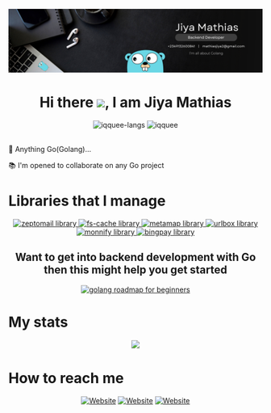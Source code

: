 <p>
    <img src="./static/img1.png"></img>
</p>

<h1 align="center">Hi there <img
src="https://github.com/blackcater/blackcater/raw/main/images/Hi.gif" height="32" />, I am <b>Jiya Mathias</b></h1>
<div>
<div align="center">
    <img height="150em" src="https://github-readme-stats.vercel.app/api/top-langs/?username=iqquee&layout=compact&show_icon=true&theme=radical&count-private=true&exclude_repo=hisearch,evidence-church,UMCA-blog,my-portfolio-website,college-of-health,ninjafood,zimatty,zickiss," alt="iqquee-langs"/>
    <img height="150em" src="https://github-readme-stats.vercel.app/api/?username=iqquee&layout=compact&show_icon=true&theme=radical&count_private=true" alt="iqquee"/>
</div>
<br />
<p>👀 Anything Go(Golang)...</p>
<p>📚 I'm opened to collaborate on any Go project</p>
</div>

<div>
    <h1>Libraries that I manage</h1>
    <div align="center">
    <a href="https://github.com/iqquee/zeptomail" target="_blank">
      <img src="https://github-readme-stats.vercel.app/api/pin/?username=iqquee&repo=zeptomail&theme=radical" alt="zeptomail library"/>
      </a>
      <a href="https://github.com/iqquee/fs-cache" target="_blank">
      <img src="https://github-readme-stats.vercel.app/api/pin/?username=iqquee&repo=fs-cache&theme=radical" alt="fs-cache library"/>
      </a>
     <a href="https://github.com/iqquee/metamap" target="_blank">
      <img src="https://github-readme-stats.vercel.app/api/pin/?username=iqquee&repo=metamap&theme=radical" alt="metamap library"/>
      </a>
      <a href="https://github.com/iqquee/urlbox" target="_blank">
      <img src="https://github-readme-stats.vercel.app/api/pin/?username=iqquee&repo=urlbox&theme=radical" alt="urlbox library"/>
      </a>
      <a  href="https://github.com/iqquee/monnify-go" target="_blank">
        <img src="https://github-readme-stats.vercel.app/api/pin/?username=iqquee&repo=monnify-go&theme=radical" alt="monnify library"/>
      </a>
      <a href="https://github.com/iqquee/bingpay-go" target="_blank">
        <img src="https://github-readme-stats.vercel.app/api/pin/?username=iqquee&repo=bingpay-go&theme=radical" alt="bingpay library"/>
      </a>
    </div>
</div>


<div align="center">
<h2>Want to get into backend development with Go then this might help you get started</h2>
 <a href="https://github.com/iqquee/Golang_roadmap_for_beginners" target="_blank">
      <img height="150em" src="https://github-readme-stats.vercel.app/api/pin/?username=iqquee&repo=Golang_roadmap_for_beginners&theme=radical" alt="golang roadmap for beginners"/>
    </a>
</div>

<div>
<h1>My stats</h2>
<div align="center">
 <img src="http://github-readme-streak-stats.herokuapp.com/?user=iqquee&theme=algolia&background=0d1117&hide_border=true" />
  <!-- <img src="https://activity-graph.herokuapp.com/graph?username=hisyntax&theme=react-dark&hide_border=true"/> -->
</div>
</div>




<div>
<h1>How to reach me</h1>
    <div style="display: inline_block" align="center">
    <a href="https://www.linkedin.com/in/jiyamathias/"><img height="40" alt="Website" src="https://img.shields.io/badge/LinkedIn-0077B5?style=for-the-badge&logo=linkedin&logoColor=white" /></a>
    <a href="mailto:mathiasjiya2@gmail.com"><img height="40" alt="Website" src="https://img.shields.io/badge/Gmail-12100a?style=for-the-badge&logo=gmail&logoColor=white" /></a>
    <a href=https://twitter.com/jiyamathyas><img height="40" alt="Website" src="https://img.shields.io/badge/Twitter-0077B5?style=for-the-badge&logo=twitter&logoColor=white" /></a>
</div>
</div>

<!-- <img align="center" height="40" width="40" src="https://raw.githubusercontent.com/devicons/devicon/master/icons/go/go-original.svg"> -->
